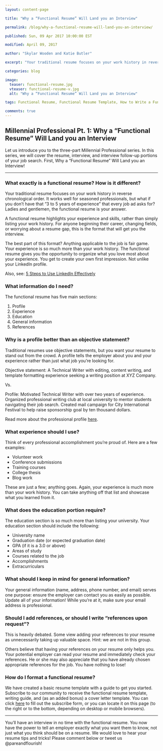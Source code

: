 ```yaml
---
layout: content-page

title: "Why a “Functional Resume” Will Land you an Interview"

permalink: /blog/why-a-functional-resume-will-land-you-an-interview/

published: Sun, 09 Apr 2017 10:00:00 EST

modified: April 09, 2017

author: "Skylar Wooden and Katie Butler"

excerpt: "Your traditional resume focuses on your work history in reverse chronological order. It works well for seasoned professionals, but what if you don’t have that “3 to 5 years of experience” that every job ad asks for? Ladies and gentlemen, the functional resume is your answer."

categories: blog

image:
  teaser: functional-resume.jpg
  vteaser: functional-resume-v.jpg
  alt: "Why a “Functional Resume” Will Land you an Interview"

tags: Functional Resume, Functional Resume Template, How to Write a Functional Resume

comments: true
---
```


## Millennial Professional Pt. 1: Why a “Functional Resume” Will Land you an Interview

Let us introduce you to the three-part Millennial Professional series. In this series, we will cover the resume, interview, and interview follow-up portions of your job search. First, Why a “Functional Resume” Will Land you an Interview!

<hr class="secondary">

### What exactly is a functional resume? How is it different?

Your traditional resume focuses on your work history in reverse chronological order. It works well for seasoned professionals, but what if you don’t have that “3 to 5 years of experience” that every job ad asks for? Ladies and gentlemen, the functional resume is your answer. 

A functional resume highlights your experience and skills, rather than simply listing your work history. For anyone beginning their career, changing fields, or worrying about a resume gap, this is the format that will get you the interview. 

The best part of this format? Anything applicable to the job is fair game. Your experience is so much more than your work history. The functional resume gives you the opportunity to organize what you love most about your experience. You get to create your own first impression. Not unlike your LinkedIn profile.

Also, see: <a href="/blog/five-steps-to-use-linkedin-effectively/">5 Steps to Use LinkedIn Effectively</a>

### What information do I need?

The functional resume has five main sections:

<ol>
	<li>Profile</li>
	<li>Experience</li>
	<li>Education</li>
	<li>General information</li>
	<li>References</li>
</ol>

### Why is a profile better than an objective statement?

Traditional resumes use objective statements, but you want your resume to stand out from the crowd. A profile tells the employer about you and your experience rather than just what job you’re looking for. 

Objective statement: A Technical Writer with editing, content writing, and template formatting experience seeking a writing position at XYZ Company.

Vs. 

Profile: Motivated Technical Writer with over two years of experience. Organized professional writing club at local university to mentor students navigating their job search. Created mail campaign for City International Festival to help raise sponsorship goal by ten thousand dollars. 

Read more about the professional profile <a href="http://careerrocketeer.com/2010/10/how-to-create-strong-profile-statement.html" target="_blank">here</a>.

### What experience should I use?

Think of every professional accomplishment you’re proud of. Here are a few examples:

<ul>
	<li>Volunteer work</li>
	<li>Conference submissions</li>
	<li>Training courses</li>
	<li>College thesis</li>
	<li>Blog work</li>
</ul>

These are just a few; anything goes. Again, your experience is much more than your work history. You can take anything off that list and showcase what you learned from it.

### What does the education portion require? 

The education section is so much more than listing your university. Your education section should include the following: 

<ul>
	<li>University name</li>
	<li>Graduation date (or expected graduation date)</li>
	<li>GPA (if it is a 3.0 or above)</li>
	<li>Areas of study</li>
	<li>Courses related to the job</li>
	<li>Accomplishments</li>
	<li>Extracurriculars</li>
</ul>

### What should I keep in mind for general information?

Your general information (name, address, phone number, and email) serves one purpose: ensure the employer can contact you as easily as possible. Update all of your information! While you’re at it, make sure your email address is professional.

### Should I add references, or should I write “references upon request”?

This is heavily debated. Some view adding your references to your resume as unnecessarily taking up valuable space. Hint: we are not in this group.

Others believe that having your references on your resume only helps you. Your potential employer can read your resume and immediately check your references. He or she may also appreciate that you have already chosen appropriate references for the job. You have nothing to lose! 

### How do I format a functional resume? 

We have created a basic resume template with a guide to get you started. Subscribe to our community to receive the functional resume template, writing guide, and (as an added bonus) a cover letter template. You can click <a href="/join-pare-and-flourish/">here</a> to fill out the subscribe form, or you can locate it on this page (to the right or to the bottom, depending on desktop or mobile browsers).

<hr class="secondary">

You’ll have an interview in no time with the functional resume. You now have the power to tell an employer exactly what you want them to know, not just what you think should be on a resume. We would love to hear your resume tips and tricks! Please comment below or tweet us @pareandflourish!